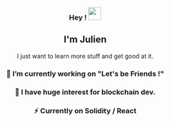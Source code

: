 
### <div align="center"> Hey ! <img src="https://raw.githubusercontent.com/MartinHeinz/MartinHeinz/master/wave.gif" width="30px"></div>
## <div align="center">I'm Julien </div>
<div align="center">I just want to learn more stuff and get good at it.</div>

###  <div align="center">🔭 I’m currently working on "Let's be Friends !" </div>

### <div align="center">🌱 I have huge interest for blockchain dev. </div>
### <div align="center">⚡ Currently on Solidity / React  </div>


<!--
**JulienMaurice/JulienMaurice** is a ✨ _special_ ✨ repository because its `README.md` (this file) appears on your GitHub profile.

Here are some ideas to get you started:

- 🔭 I’m currently working on ... 
- 🌱 I’m currently learning ...
- 👯 I’m looking to collaborate on ...
- 🤔 I’m looking for help with ...
- 💬 Ask me about ...
- 📫 How to reach me: ...
- 😄 Pronouns: ...
- ⚡ Fun fact: ...
-->
